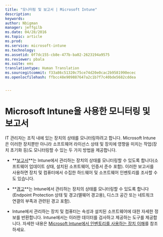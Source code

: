 ```yaml
---
title: "모니터링 및 보고서 | Microsoft Intune"
description: 
keywords: 
author: Nbigman
manager: jeffgilb
ms.date: 04/28/2016
ms.topic: article
ms.prod: 
ms.service: microsoft-intune
ms.technology: 
ms.assetid: 0f7dc155-cb8e-477b-ba02-2623194a9575
ms.reviewer: pbala
ms.suite: ems
translationtype: Human Translation
ms.sourcegitcommit: f33a86c51320c75ce74d20e0cac2b9581990ecec
ms.openlocfilehash: ffbcc48e909887647a2c1b7f7c40bde5682cddea


---
```


# Microsoft Intune을 사용한 모니터링 및 보고서
IT 관리자는 조직 내에 있는 장치의 상태를 모니터링하려고 합니다. Microsoft Intune은 이러한 장치뿐만 아니라 소프트웨어 라이선스 상태 및 장치에 영향을 미치는 작업(장치 초기화 등)도 모니터링할 수 있는 두 가지 방법을 제공합니다.

-   **[보고서](understand-microsoft-intune-operations-by-using-reports.md)**는 Intune에서 관리하는 장치의 상태를 모니터링할 수 있도록 합니다(소프트웨어 업데이트 상태, 설치된 소프트웨어, 인증서 준수 포함). 
     이러한 보고서를 사용하면 장치 및 컴퓨터에서 수집한 하드웨어 및 소프트웨어 인벤토리를 조사할 수도 있습니다.

-   **[경고](get-notified-by-alerts.md)**는 Intune에서 관리하는 장치의 상태를 모니터링할 수 있도록 합니다(Endpoint Protection 상태 및 경고(맬웨어 경고용), 디스크 공간 또는 네트워크 연결의 부족과 관련된 경고 포함).

-   Intune에서 관리하는 장치 및 컴퓨터는 속성과 설치된 소프트웨어에 대한 자세한 정보를 반환합니다.  Intune에서는 이러한 데이터를 검사하고 제공하는 도구를 제공합니다. 자세한 내용은 [Microsoft Intune에서 인벤토리를 사용하는 장치 이해](understand-your-devices-with-inventory-in-microsoft-intune.md)를 참조하세요.




<!--HONumber=Jun16_HO4-->


